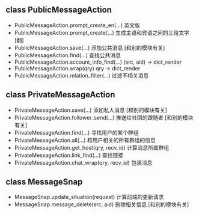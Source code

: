 ## class PublicMessageAction
* PublicMessageAction.prompt_create_en(...)		英文版
* PublicMessageAction.prompt_create(...)		生成主语和宾语之间的三段文字 [翻]
* PublicMessageAction.save(...)					添加公共消息		[和别的模块有关]
* PublicMessageAction.find(...)					查找公共消息
* PublicMessageAction.account_info_find(...)	(src, aid) -> dict_render
* PublicMessageAction.wrap(qry)					qry -> dict_render
* PublicMessageAction.relation_filter(...)		过滤不相关消息

## class PrivateMessageAction
* PrivateMessageAction.save(...)				添加私人消息 		[和别的模块有关]
* PrivateMessageAction.follower_send(...)		推送给社团的跟随者	[和别的模块有关]
* PrivateMessageAction.find(...)				寻找用户的某个群组
* PrivateMessageAction.all(...)					和用户相关的所有群组的信息
* PrivateMessageAction.get_host(qry, recv_id)	计算消息所属群组
* PrivateMessageAction.link_find(...)			查找链接
* PrivateMessageAction.chat_wrap(qry, recv_id)	包装消息

## class MessageSnap
* MessageSnap.update_situation(request)			计算前端的更新请求
* MessageSnap.message_delete(src, aid)			删除相关信息		[和别的模块有关]

